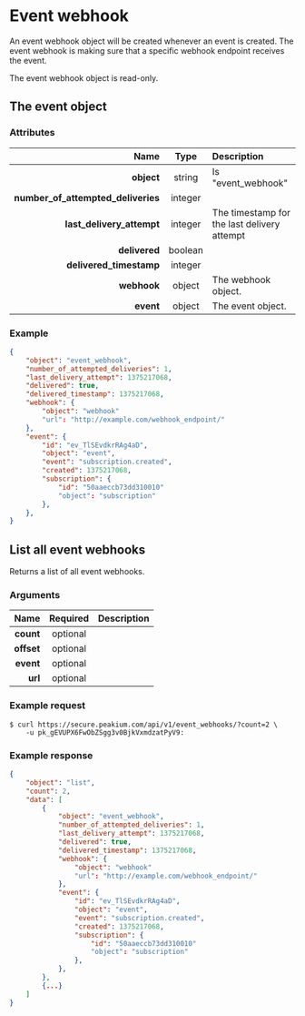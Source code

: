 Event webhook
===========

An event webhook object will be created whenever an event is created. The event webhook is making sure that a specific webhook endpoint receives the event.

The event webhook object is read-only.

The event object
-----------------

### Attributes

Name | Type | Description
--:|:-:|:--
**object** | string | Is "event_webhook"
**number_of_attempted_deliveries** | integer |
**last_delivery_attempt** | integer | The timestamp for the last delivery attempt
**delivered** | boolean |
**delivered_timestamp** | integer |
**webhook** | object | The webhook object.
**event** | object | The event object.

### Example

```json
{
	"object": "event_webhook",
	"number_of_attempted_deliveries": 1,
	"last_delivery_attempt": 1375217068,
	"delivered": true,
	"delivered_timestamp": 1375217068,
	"webhook": {
		"object": "webhook"
		"url": "http://example.com/webhook_endpoint/"
	},
	"event": {
		"id": "ev_TlSEvdkrRAg4aD",
		"object": "event",
		"event": "subscription.created",
		"created": 1375217068,
		"subscription": {
			"id": "50aaeccb73dd310010"
			"object": "subscription"
		},
	},
}
```

List all event webhooks
-----------------
Returns a list of all event webhooks.

### Arguments

Name | Required | Description
--:|:-:|:--
**count** | optional |
**offset** | optional |
**event** | optional |
**url** | optional |

### Example request

	$ curl https://secure.peakium.com/api/v1/event_webhooks/?count=2 \
		-u pk_gEVUPX6FwObZSgg3v0BjkVxmdzatPyV9:

### Example response

```json
{
	"object": "list",
	"count": 2,
	"data": [
		{
			"object": "event_webhook",
			"number_of_attempted_deliveries": 1,
			"last_delivery_attempt": 1375217068,
			"delivered": true,
			"delivered_timestamp": 1375217068,
			"webhook": {
				"object": "webhook"
				"url": "http://example.com/webhook_endpoint/"
			},
			"event": {
				"id": "ev_TlSEvdkrRAg4aD",
				"object": "event",
				"event": "subscription.created",
				"created": 1375217068,
				"subscription": {
					"id": "50aaeccb73dd310010"
					"object": "subscription"
				},
			},
		},
		{...}
	]
}
```